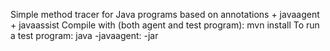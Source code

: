 Simple method tracer for Java programs based on annotations + javaagent + javaassist
Compile with (both agent and test program): mvn install
To run a test program: java -javaagent:<path to methtracer-1.0.0.jar> -jar <path to methtracertest-1.0.0.jar>
